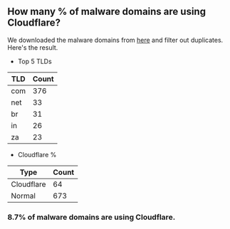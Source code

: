 ## How many % of malware domains are using Cloudflare?


We downloaded the malware domains from [here](https://urlhaus.abuse.ch) and filter out duplicates.
Here's the result.


[//]: # (start replacement)


- Top 5 TLDs

| TLD | Count |
| --- | --- |
| com | 376 |
| net | 33 |
| br | 31 |
| in | 26 |
| za | 23 |


- Cloudflare %

| Type | Count |
| --- | --- |
| Cloudflare | 64 |
| Normal | 673 |


### 8.7% of malware domains are using Cloudflare.